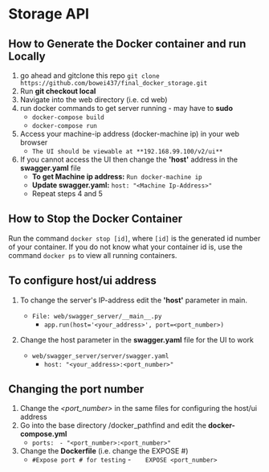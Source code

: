 # Storage API

## How to Generate the Docker container and run Locally ##
1. go ahead and gitclone this repo
`git clone https://github.com/bowei437/final_docker_storage.git`
2. Run **git checkout local**
3. Navigate into the web directory (i.e. cd web)
4. run docker commands to get server running - may have to **sudo**
    * `docker-compose build`
    * `docker-compose run`
5. Access your machine-ip address (docker-machine ip) in your web browser
    * `The UI should be viewable at **192.168.99.100/v2/ui**`
6.  If you cannot access the UI then change the **'host'** address in the **swagger.yaml** file
    * **To get Machine ip address:** `Run docker-machine ip` 
    * **Update swagger.yaml:** `host: "<Machine Ip-Address>"`
    * Repeat steps 4 and 5

## How to Stop the Docker Container ##
Run the command `docker stop [id]`, where `[id]` is the generated id number of your container. If you do not know what your container id is, use the command `docker ps` to view all running containers.

## To configure host/ui address ##
1. To change the server's IP-address edit the **'host'** parameter in main.
    * `File: web/swagger_server/__main__.py`
        - `app.run(host='<your_address>', port=<port_number>)`
    
2. Change the host parameter in the **swagger.yaml** file for the UI to work
    * `web/swagger_server/server/swagger.yaml`
        - `host: "<your_address>:<port_number>"`

## Changing the port number ##
1. Change the *<port_number>* in the same files for configuring the host/ui address
2. Go into the base directory /docker_pathfind and edit the **docker-compose.yml**
    * `ports: ` 
        `- "<port_number>:<port_number>"`
3. Change the **Dockerfile** (i.e. change the EXPOSE #)
    * `#Expose port # for testing`
    -`    EXPOSE <port_number>`
    

